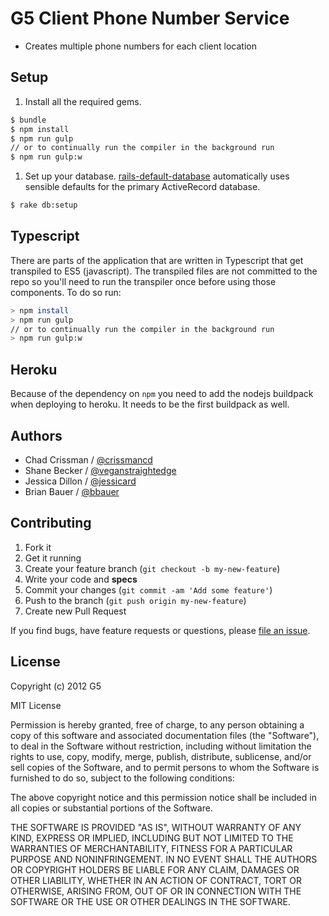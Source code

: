 # G5 Client Phone Number Service

* Creates multiple phone numbers for each client location


## Setup

1. Install all the required gems.

```bash
$ bundle
$ npm install
$ npm run gulp
// or to continually run the compiler in the background run
$ npm run gulp:w
```

1. Set up your database.
[rails-default-database](https://github.com/tpope/rails-default-database)
automatically uses sensible defaults for the primary ActiveRecord database.
```bash
$ rake db:setup
```

## Typescript

There are parts of the application that are written in Typescript that get transpiled to ES5 (javascript). The
transpiled files are not committed to the repo so you'll need to run the transpiler once before using those components.
To do so run:

```bash
> npm install
> npm run gulp
// or to continually run the compiler in the background run
> npm run gulp:w
```

## Heroku

Because of the dependency on `npm` you need to add the nodejs buildpack when deploying to heroku. It needs to be the first
buildpack as well.

## Authors

  * Chad Crissman / [@crissmancd](https://github.com/crissmancd)
  * Shane Becker / [@veganstraightedge](https://github.com/veganstraightedge)
  * Jessica Dillon / [@jessicard](https://github.com/jessicard)
  * Brian Bauer / [@bbauer](https://github.com/bbauer)


## Contributing

1. Fork it
1. Get it running
1. Create your feature branch (`git checkout -b my-new-feature`)
1. Write your code and **specs**
1. Commit your changes (`git commit -am 'Add some feature'`)
1. Push to the branch (`git push origin my-new-feature`)
1. Create new Pull Request

If you find bugs, have feature requests or questions, please
[file an issue](https://github.com/g5/g5-phone-number-service/issues).


## License

Copyright (c) 2012 G5

MIT License

Permission is hereby granted, free of charge, to any person obtaining
a copy of this software and associated documentation files (the
"Software"), to deal in the Software without restriction, including
without limitation the rights to use, copy, modify, merge, publish,
distribute, sublicense, and/or sell copies of the Software, and to
permit persons to whom the Software is furnished to do so, subject to
the following conditions:

The above copyright notice and this permission notice shall be
included in all copies or substantial portions of the Software.

THE SOFTWARE IS PROVIDED "AS IS", WITHOUT WARRANTY OF ANY KIND,
EXPRESS OR IMPLIED, INCLUDING BUT NOT LIMITED TO THE WARRANTIES OF
MERCHANTABILITY, FITNESS FOR A PARTICULAR PURPOSE AND
NONINFRINGEMENT. IN NO EVENT SHALL THE AUTHORS OR COPYRIGHT HOLDERS BE
LIABLE FOR ANY CLAIM, DAMAGES OR OTHER LIABILITY, WHETHER IN AN ACTION
OF CONTRACT, TORT OR OTHERWISE, ARISING FROM, OUT OF OR IN CONNECTION
WITH THE SOFTWARE OR THE USE OR OTHER DEALINGS IN THE SOFTWARE.

